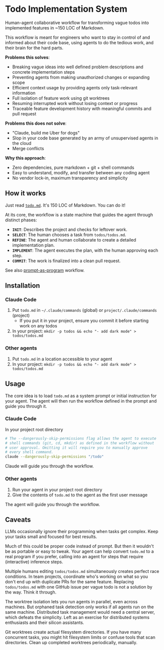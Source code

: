 # Todo Implementation System

Human-agent collaborative workflow for transforming vague todos into implemented features in ~150 LOC of Markdown.

This workflow is meant for engineers who want to stay in control of and informed about their code base, using agents to do the tedious work, and their brain for the hard parts.

**Problems this solves**:
- Breaking vague ideas into well defined problem descriptions and concrete implementation steps
- Preventing agents from making unauthorized changes or expanding scope
- Efficient context usage by providing agents only task-relevant information
- Full isolation of feature work using git worktrees
- Resuming interrupted work without losing context or progress
- Traceable feature development history with meaningful commits and pull request

**Problems this does not solve**:
- "Claude, build me Uber for dogs"
- Slop in your code base generated by an army of unsupervised agents in the cloud
- Merge conflicts

**Why this approach**:
- Zero dependencies, pure markdown + git + shell commands
- Easy to understand, modify, and transfer between any coding agent
- No vendor lock-in, maximum transparency and simplicity

## How it works
Just read [`todo.md`](./todo.md). It's 150 LOC of Markdown. You can do it!

At its core, the workflow is a state machine that guides the agent through distinct phases:
- **`INIT`**: Describes the project and checks for leftover work.
- **`SELECT`**: The human chooses a task from `todos/todos.md`.
- **`REFINE`**: The agent and human collaborate to create a detailed implementation plan.
- **`IMPLEMENT`**: The agent executes the plan, with the human approving each step.
- **`COMMIT`**: The work is finalized into a clean pull request.

See also [prompt-as-program](https://mariozechner.at/posts/2025-06-02-prompts-are-code/) workflow.

## Installation

### Claude Code
1. Put `todo.md` in `~/.claude/commands` (global) or `project/.claude/commands` (project)
    - If you put it in your project, ensure you commit it before starting work on any todos
2. In your project: `mkdir -p todos && echo "- add dark mode" > todos/todos.md`

### Other agents
1. Put `todo.md` in a location accessible to your agent
2. In your project: `mkdir -p todos && echo "- add dark mode" > todos/todos.md`

## Usage
The core idea is to load `todo.md` as a system prompt or initial instruction for your agent. The agent will then run the workflow defined in the prompt and guide you through it.

### Claude Code
In your project root directory
```bash
# The --dangerously-skip-permissions flag allows the agent to execute
# shell commands (git, cd, mkdir) as defined in the workflow without
# user approval. Omitting it will require you to manually approve
# every shell command.
claude --dangerously-skip-permissions "/todo"
```

Claude will guide you through the workflow.

### Other agents
1. Run your agent in your project root directory
2. Give the contents of `todo.md` to the agent as the first user message

The agent will guide you through the workflow.

## Caveats
LLMs occasionally ignore their programming when tasks get complex. Keep your tasks small and focused for best results.

Much of this could be proper code instead of prompt. But then it wouldn't be as portable or easy to tweak. Your agent can help convert `todo.md` to a real program if you prefer, calling into an agent for steps that require (interactive) inference steps.

Multiple humans editing `todos/todos.md` simultaneously creates perfect race conditions. In team projects, coordinate who's working on what so you don't end up with duplicate PRs for the same feature. Replacing `todos/todos.md` with one GitHub issue per vague todo is not a solution by the way. Think it through.

The worktree isolation lets you run agents in parallel, even across machines. But orphaned task detection only works if all agents run on the same machine. Distributed task management would need a central server, which defeats the simplicity. Left as an exercise for distributed systems enthusiasts and their silicon assistants.

Git worktrees create actual filesystem directories. If you have many concurrent tasks, you might hit filesystem limits or confuse tools that scan directories. Clean up completed worktrees periodically, manually.